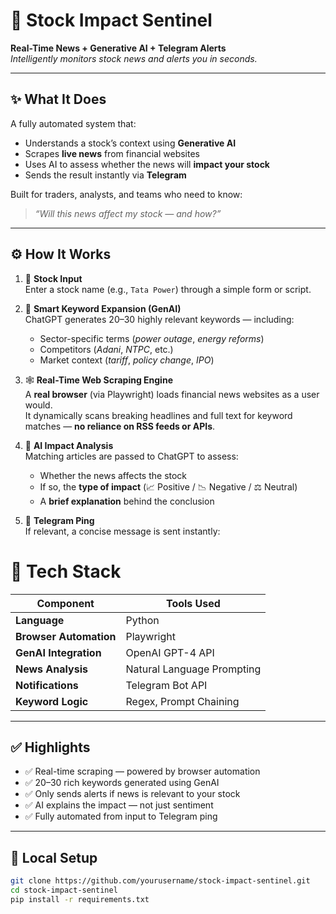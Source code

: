 # 🧠 Stock Impact Sentinel  
**Real-Time News + Generative AI + Telegram Alerts**  
*Intelligently monitors stock news and alerts you in seconds.*

---

## ✨ What It Does

A fully automated system that:
- Understands a stock’s context using **Generative AI**
- Scrapes **live news** from financial websites
- Uses AI to assess whether the news will **impact your stock**
- Sends the result instantly via **Telegram**

Built for traders, analysts, and teams who need to know:  
> _“Will this news affect my stock — and how?”_

---

## ⚙️ How It Works

1. 🧾 **Stock Input**  
   Enter a stock name (e.g., `Tata Power`) through a simple form or script.

2. 🧠 **Smart Keyword Expansion (GenAI)**  
   ChatGPT generates 20–30 highly relevant keywords — including:
   - Sector-specific terms (*power outage*, *energy reforms*)
   - Competitors (*Adani*, *NTPC*, etc.)
   - Market context (*tariff*, *policy change*, *IPO*)

3. 🕸️ **Real-Time Web Scraping Engine**  
   A **real browser** (via Playwright) loads financial news websites as a user would.  
   It dynamically scans breaking headlines and full text for keyword matches — **no reliance on RSS feeds or APIs**.

4. 🧠 **AI Impact Analysis**  
   Matching articles are passed to ChatGPT to assess:
   - Whether the news affects the stock
   - If so, the **type of impact** (📈 Positive / 📉 Negative / ⚖️ Neutral)
   - A **brief explanation** behind the conclusion

5. 📲 **Telegram Ping**  
   If relevant, a concise message is sent instantly:


# 🧰 Tech Stack

| Component            | Tools Used                  |
|----------------------|-----------------------------|
| **Language**         | Python                      |
| **Browser Automation** | Playwright                 |
| **GenAI Integration** | OpenAI GPT-4 API            |
| **News Analysis**    | Natural Language Prompting  |
| **Notifications**    | Telegram Bot API            |
| **Keyword Logic**    | Regex, Prompt Chaining      |

---

## ✅ Highlights

- ✅ Real-time scraping — powered by browser automation
- ✅ 20–30 rich keywords generated using GenAI
- ✅ Only sends alerts if news is relevant to your stock
- ✅ AI explains the impact — not just sentiment
- ✅ Fully automated from input to Telegram ping

---

## 🔐 Local Setup

```bash
git clone https://github.com/yourusername/stock-impact-sentinel.git
cd stock-impact-sentinel
pip install -r requirements.txt

